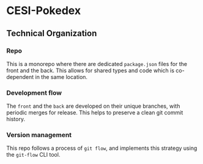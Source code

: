 # CESI-Pokedex

## Technical Organization

### Repo

This is a monorepo where there are dedicated `package.json` files for the front and the back. This allows for shared types and code which is co-dependent in the same location.

### Development flow

The `front` and the `back` are developed on their unique branches, with periodic merges for release. This helps to preserve a clean git commit history.

### Version management

This repo follows a process of `git flow`, and implements this strategy using the `git-flow` CLI tool.
